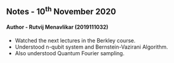 ## Notes - 10<sup>th</sup> November 2020

#### Author - Rutvij Menavlikar (2019111032)

- Watched the next lectures in the Berkley course.
- Understood n-qubit system and Bernstein-Vazirani Algorithm.
- Also understood Quantum Fourier sampling.